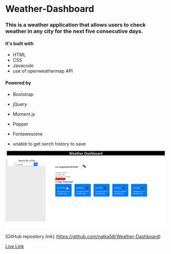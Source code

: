 # Weather-Dashboard


### This is a weather application that allows users to check weather in any city for the next five consecutive days.
#### It's built with 
* HTML
* CSS
* Javacode
* use of openweathermap API
#### Powered by 
* Bootstrap
* jQuery
* Moment.js
* Popper
* Fontawesome

* unable to get serch history to save 

![What the app looks like ](/layout.png/)

[GitHub repository link] (https://github.com/natka58/Weather-Dashboard)

[Live Link](https://natka58.github.io/Weather-Dashboard/)